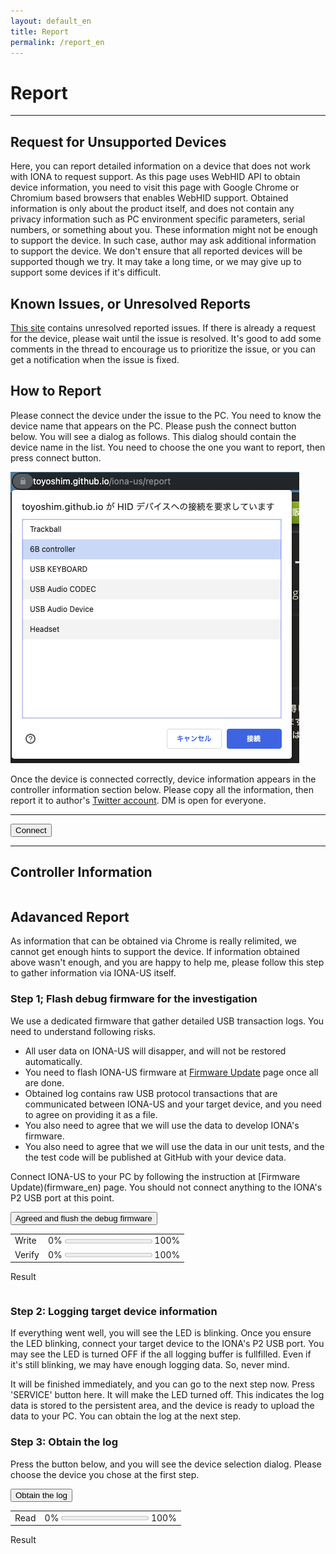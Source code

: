 ```yaml
---
layout: default_en
title: Report
permalink: /report_en
---
```

# Report
---

## Request for Unsupported Devices
Here, you can report detailed information on a device that does not work with IONA to request support.
As this page uses WebHID API to obtain device information, you need to visit this page with Google Chrome or Chromium based browsers that enables WebHID support.
Obtained information is only about the product itself, and does not contain any privacy information such as PC environment specific parameters, serial numbers, or something about you.
These information might not be enough to support the device. In such case, author may ask additional information to support the device.
We don't ensure that all reported devices will be supported though we try. It may take a long time, or we may give up to support some devices if it's difficult.

## Known Issues, or Unresolved Reports
[This site](https://github.com/toyoshim/iona-us/issues) contains unresolved reported issues.
If there is already a request for the device, please wait until the issue is resolved.
It's good to add some comments in the thread to encourage us to prioritize the issue, or you can get a notification when the issue is fixed.

## How to Report
Please connect the device under the issue to the PC. You need to know the device name that appears on the PC.
Please push the connect button below. You will see a dialog as follows.
This dialog should contain the device name in the list. You need to choose the one you want to report, then press connect button.

![Prompt](prompt.png)

Once the device is connected correctly, device information appears in the controller information section below.
Please copy all the information, then report it to author's [Twitter account](https://twitter.com/toyoshim).
DM is open for everyone.

---
<button onclick="connect();">Connect</button>

---
## Controller Information
<pre id="info"></pre>

<script>
function to2x(v) {
  return '0x' + ('0' + v.toString(16)).substr(-2, 2);
}
async function connect() {
  const devices = await navigator.hid.requestDevice({filters: []});
  const device = devices[0];
  const info = [];
  info.push('"' + device.productName + '"');
  info.push(' VID: 0x' + ('000' + device.vendorId.toString(16)).substr(-4, 4));
  info.push(' PID: 0x' + ('000' + device.productId.toString(16)).substr(-4, 4));
  info.push('[Top Collections]');
  info.push(' #: ' + device.collections.length);
  for (let i = 0; i < device.collections.length; ++i) {
    info.push(' [Collection ' + i + ']');
    info.push('  children#: ' + device.collections[i].children.length);
    info.push('  feature#: ' + device.collections[i].featureReports.length);
    info.push('  input#: ' + device.collections[i].inputReports.length);
    info.push('  output#: ' + device.collections[i].outputReports.length);
    const input = device.collections[i].inputReports;
    let data = [];
    for (let j = 0; j < input.length; ++j) {
      data.push('0x85');
      data.push(to2x(input[j].reportId));
      for (const item of input[j].items) {
        data.push('0x95');
        data.push(to2x(item.reportCount));
        data.push('0x75');
        data.push(to2x(item.reportSize));
        if (item.usageMaximum) {
          if (item.usageMaximum < 256) {
            data.push('0x29');
            data.push(to2x(item.usageMaximum));
          } else {
            data.push('0x2a');
            data.push(to2x(item.usageMaximum & 0xff));
            data.push(to2x(item.usageMaximum >> 8));
          }
        }
        if (item.usageMinimum) {
          if (item.usageMinimum < 256) {
            data.push('0x19');
            data.push(to2x(item.usageMinimum));
          } else {
            data.push('0x1a');
            data.push(to2x(item.usageMinimum & 0xff));
            data.push(to2x(item.usageMinimum >> 8));
          }
        }
        // TODO: {logical|physical}{Maximum|Minimum}, unit*
        if (!item.isRange) for (let usage of item.usages) {
          if (usage > 65535) {
            // Usage Page is encoded as an upper 16-bits
            const usagePage = (usage >> 16) & 0xffff;
            usage &= 0xffff;
            if (usagePage < 256) {
              data.push('0x05');
              data.push(to2x(usagePage));
            } else {
              data.push('0x06');
              data.push(to2x(usagePage & 0xff));
              data.push(to2x(usagePage >> 8));
            }
          }
          if (usage < 256) {
            data.push('0x09');
            data.push(to2x(usage));
          } else {
            data.push('0x0a');
            data.push(to2x(usage & 0xff));
            data.push(to2x(usage >> 8));
          }
        }
        let bits = 0;
        if (item.isConstant) bits |= 1;
        if (!item.isArray) bits |= 2;
        if (!item.isAbsolute) bits |= 4;
        if (item.wrap) bits |= 8;
        if (!item.isLinear) bits |= 16;
        if (!item.hasPreferredState) bits |= 32;
        if (item.hasNull) bits |= 64;
        if (item.isBufferredBytes) bits |= 256;
        // TODO: isRange, isVolatile
        if (bits < 256) {
          data.push('0x81');
          data.push(to2x(bits));
        } else {
          data.push('0x82');
          data.push(to2x(bits & 0xff));
          data.push(to2x(bits >> 8));
        }
      }
      info.push('  input' + j + ': ' + data.join(', '));
      data = [];
    }
  }
  info.push('END');
  document.getElementById('info').innerText = info.join('\n');
}
</script>

## Adavanced Report
As information that can be obtained via Chrome is really relimited,
we cannot get enough hints to support the device.
If information obtained above wasn't enough, and you are happy to help me,
please follow this step to gather information via IONA-US itself.

### Step 1; Flash debug firmware for the investigation
We use a dedicated firmware that gather detailed USB transaction logs.
You need to understand following risks.
- All user data on IONA-US will disapper, and will not be restored automatically.
- You need to flash IONA-US firmware at [Firmware Update](firmware_en) page once all are done.
- Obtained log contains raw USB protocol transactions that are communicated between IONA-US and your target device, and you need to agree on providing it as a file.
- You also need to agree that we will use the data to develop IONA's firmware.
- You also need to agree that we will use the data in our unit tests, and the the test code will be published at GitHub with your device data.

Connect IONA-US to your PC by following the instruction at [Firmware Update)(firmware_en) page.
You should not connect anything to the IONA's P2 USB port at this point.

<script src="https://toyoshim.github.io/CH559Flasher.js/CH559Flasher.js"></script>
<script>
async function flash() {
  const progressWrite = document.getElementById('flash_progress_write');
  const progressVerify = document.getElementById('flash_progress_verify');
  const error = document.getElementById('flash_error');
  progressWrite.value = 0;
  progressVerify.value = 0;
  error.innerText = '';
  const flasher = new CH559Flasher();
  await flasher.connect();
  if (flasher.error) {
    error.innerText = 'Connection failed: ' + flasher.error;
    return;
  }
  await flasher.erase();
  const response = await fetch('firmwares/logger.bin');
  if (response.ok) {
    const bin = await response.arrayBuffer();
    await flasher.write(bin, rate => progressWrite.value = rate);
    await flasher.verify(bin, rate => progressVerify.value = rate);
    error.innerText = flasher.error ? flasher.error : 'Succeeded';
  } else {
    error.innerText = 'Cannot find the logging firmware';
  }
  await flasher.boot();
}
</script>
<button onclick="flash();">Agreed and flush the debug firmware</button>

| | |
|-|-|
|Write|0% <progress id="flash_progress_write" max=1 value=0></progress> 100%|
|Verify|0% <progress id="flash_progress_verify" max=1 value=0></progress> 100%|

Result
<pre id="flash_error"></pre>

### Step 2: Logging target device information
If everything went well, you will see the LED is blinking.
Once you ensure the LED blinking, connect your target device to the IONA's P2 USB port.
You may see the LED is turned OFF if the all logging buffer is fullfilled.
Even if it's still blinking, we may have enough logging data. So, never mind.

It will be finished immediately, and you can go to the next step now.
Press 'SERVICE' button here.
It will make the LED turned off.
This indicates the log data is stored to the persistent area,
and the device is ready to upload the data to your PC.
You can obtain the log at the next step.

### Step 3: Obtain the log
Press the button below, and you will see the device selection dialog.
Please choose the device you chose at the first step.

<button onclick="read();">Obtain the log</button>

<script>
async function read() {
  const progressRead = document.getElementById('progress_read');
  const error = document.getElementById('read_error');
  progressRead.value = 0;
  error.innerText = '';

  const flasher = new CH559Flasher();
  await flasher.connect();
  if (flasher.error) {
    error.innerText = 'Connection failed: ' + flasher.error;
    return;
  }
  const log = new Uint8Array(1024);
  for (let i = 0; i < 1024; i += 32) {
    let buffer = await flasher.readDataInRange(0xf000 + i, 32);
    if (!buffer) {
      setStatus('Read failed: ' + flasher.error);
      return;
    }
    let b8 = new Uint8Array(buffer)
    for (let j = 0; j < 32; ++j) {
      log[i + j] = b8[j];
      progressRead.value = (i + j) / 1023;
    }
  }
  const a = document.createElement('a');
  const blob = new Blob([log], { type: 'octet/stream' });
  const url = window.URL.createObjectURL(blob);
  a.href = url;
  a.download = 'iona-usb-log.bin';
  a.click();
}
</script>

| | |
|-|-|
|Read|0% <progress id="progress_read" max=1 value=0></progress> 100%|

Result
<pre id="read_error"></pre>

